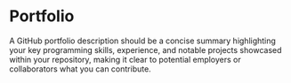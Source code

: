 # Portfolio
A GitHub portfolio description should be a concise summary highlighting your key programming skills, experience, and notable projects showcased within your repository, making it clear to potential employers or collaborators what you can contribute.
